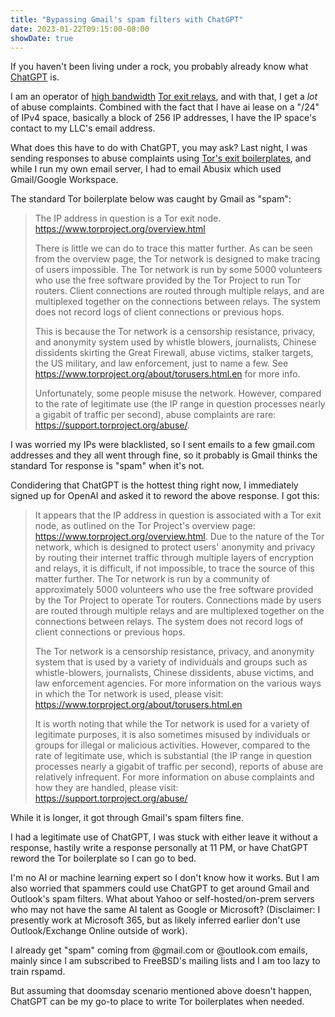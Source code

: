 ```yaml
---
title: "Bypassing Gmail's spam filters with ChatGPT"
date: 2023-01-22T09:15:00-08:00
showDate: true
---
```


If you haven't been living under a rock, you probably already know what
[ChatGPT](https://en.wikipedia.org/wiki/ChatGPT) is.

I am an operator of [high bandwidth](https://metrics.torproject.org/rs.html#search/family:DF9BCBE0F85EC7424F5E0469DECAA006070B5E15)
[Tor exit relays](https://2019.www.torproject.org/about/overview.html.en),
and with that, I get a *lot* of abuse complaints. Combined with the fact that
I have ai lease on a "/24" of IPv4 space, basically a block of 256 IP
addresses, I have the IP space's contact to my LLC's email address.

What does this have to do with ChatGPT, you may ask? Last night, I was sending
responses to abuse complaints using
[Tor's exit boilerplates](https://community.torproject.org/relay/community-resources/tor-abuse-templates/), and while I run my own email server, I had to
email Abusix which used Gmail/Google Workspace.

The standard Tor boilerplate below was caught by Gmail as "spam":

> The IP address in question is a Tor exit node.
> https://www.torproject.org/overview.html
>
> There is little we can do to trace this matter further.
> As can be seen from the overview page, the Tor network is designed to make tracing of users impossible.
> The Tor network is run by some 5000 volunteers who use the free software provided by the Tor Project to run Tor routers.
> Client connections are routed through multiple relays, and are multiplexed together on the connections between relays.
> The system does not record logs of client connections or previous hops.
>
> This is because the Tor network is a censorship resistance, privacy, and anonymity system used by whistle blowers, journalists, Chinese dissidents skirting the Great Firewall, abuse victims, stalker targets, the US military, and law enforcement, just to name a few.
> See https://www.torproject.org/about/torusers.html.en for more info.
>
> Unfortunately, some people misuse the network. However, compared to the rate of legitimate use (the IP range in question processes nearly a gigabit of traffic per second), abuse complaints are rare: https://support.torproject.org/abuse/.

I was worried my IPs were blacklisted, so I sent emails to a few gmail.com
addresses and they all went through fine, so it probably is Gmail thinks the
standard Tor response is "spam" when it's not.

Condidering that ChatGPT is the hottest thing right now, I immediately signed
up for OpenAI and asked it to reword the above response. I got this:

> It appears that the IP address in question is associated with a Tor exit node, as outlined on the Tor Project's overview page: https://www.torproject.org/overview.html. Due to the nature of the Tor network, which is designed to protect users' anonymity and privacy by routing their internet traffic through multiple layers of encryption and relays, it is difficult, if not impossible, to trace the source of this matter further. The Tor network is run by a community of approximately 5000 volunteers who use the free software provided by the Tor Project to operate Tor routers. Connections made by users are routed through multiple relays and are multiplexed together on the connections between relays. The system does not record logs of client connections or previous hops.
>
> The Tor network is a censorship resistance, privacy, and anonymity system that is used by a variety of individuals and groups such as whistle-blowers, journalists, Chinese dissidents, abuse victims, and law enforcement agencies. For more information on the various ways in which the Tor network is used, please visit: https://www.torproject.org/about/torusers.html.en
>
> It is worth noting that while the Tor network is used for a variety of legitimate purposes, it is also sometimes misused by individuals or groups for illegal or malicious activities. However, compared to the rate of legitimate use, which is substantial (the IP range in question processes nearly a gigabit of traffic per second), reports of abuse are relatively infrequent. For more information on abuse complaints and how they are handled, please visit: https://support.torproject.org/abuse/

While it is longer, it got through Gmail's spam filters fine.

I had a legitimate use of ChatGPT, I was stuck with either leave it without a
response, hastily write a response personally at 11 PM, or have ChatGPT reword
the Tor boilerplate so I can go to bed.

I'm no AI or machine learning expert so I don't know how it works. But I am
also worried that spammers could use ChatGPT to get around Gmail and Outlook's
spam filters. What about Yahoo or self-hosted/on-prem servers who may not have
the same AI talent as Google or Microsoft? (Disclaimer: I presently work at
Microsoft 365, but as likely inferred earlier don't use Outlook/Exchange Online
outside of work).

I already get "spam" coming from @gmail.com or @outlook.com emails, mainly
since I am subscribed to FreeBSD's mailing lists and I am too lazy to train
rspamd.

But assuming that doomsday scenario mentioned above doesn't happen, ChatGPT can
be my go-to place to write Tor boilerplates when needed.
